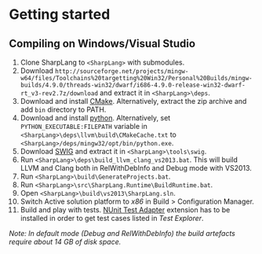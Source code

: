 # Getting started

## Compiling on Windows/Visual Studio

1. Clone SharpLang to `<SharpLang>` with submodules.
2. Download `http://sourceforge.net/projects/mingw-w64/files/Toolchains%20targetting%20Win32/Personal%20Builds/mingw-builds/4.9.0/threads-win32/dwarf/i686-4.9.0-release-win32-dwarf-rt_v3-rev2.7z/download` and extract it in `<SharpLang>\deps`.
3. Download and install [CMake](http://www.cmake.org/cmake/resources/software.html). Alternatively, extract the zip archive and add `bin` directory to PATH.
4. Download and install [python](https://www.python.org/downloads/). Alternatively, set `PYTHON_EXECUTABLE:FILEPATH` variable in `<SharpLang>\deps\llvm\build\CMakeCache.txt` to `<SharpLang>/deps/mingw32/opt/bin/python.exe`.
5. Download [SWIG](http://swig.org/download.html) and extract it in `<SharpLang>\tools\swig`.
6. Run `<SharpLang>\deps\build_llvm_clang_vs2013.bat`. This will build LLVM and Clang both in RelWithDebInfo and Debug mode with VS2013.
7. Run `<SharpLang>\build\GenerateProjects.bat`.
8. Run `<SharpLang>\src\SharpLang.Runtime\BuildRuntime.bat`.
9. Open `<SharpLang>\build\vs2013\SharpLang.sln`.
10. Switch Active solution platform to *x86* in Build > Configuration Manager.
11. Build and play with tests. [NUnit Test Adapter](http://visualstudiogallery.msdn.microsoft.com/6ab922d0-21c0-4f06-ab5f-4ecd1fe7175d) extension has to be installed in order to get test cases listed in *Test Explorer*.

*Note: In default mode (Debug and RelWithDebInfo) the build artefacts require about 14 GB of disk space.*
